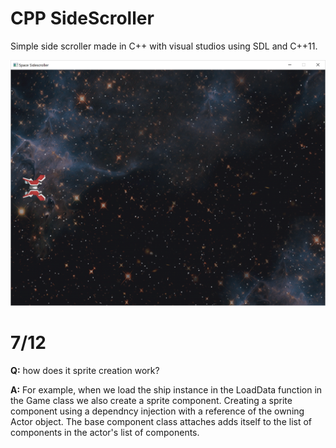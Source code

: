 # CPP SideScroller
Simple side scroller made in C++ with visual studios using SDL and C++11.

![Screenshot](Asteroids/Assets/screenshot.png)

# 7/12
**Q:** how does it sprite creation work?

**A:** For example, when we load the ship instance in the LoadData function in the Game class we also create a sprite component. Creating a sprite component using a dependncy injection with a reference of the owning Actor object. The base component class attaches adds itself to the list of components in the actor's list of components.